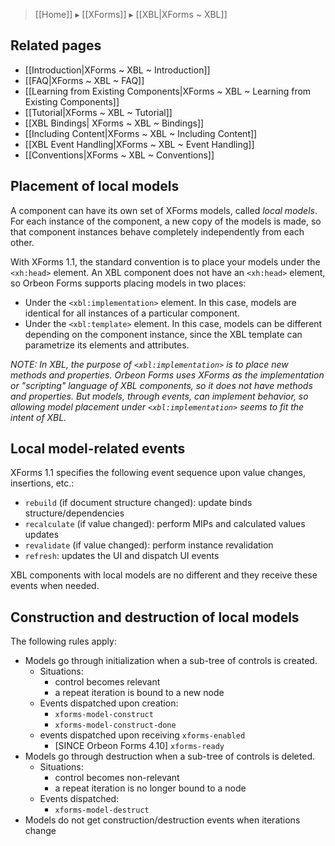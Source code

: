 > [[Home]] ▸ [[XForms]] ▸ [[XBL|XForms ~ XBL]]

## Related pages

- [[Introduction|XForms ~ XBL ~ Introduction]]
- [[FAQ|XForms ~ XBL ~ FAQ]]
- [[Learning from Existing Components|XForms ~ XBL ~ Learning from Existing Components]]
- [[Tutorial|XForms ~ XBL ~ Tutorial]]
- [[XBL Bindings| XForms ~ XBL ~ Bindings]]
- [[Including Content|XForms ~ XBL ~ Including Content]]
- [[XBL Event Handling|XForms ~ XBL ~ Event Handling]]
- [[Conventions|XForms ~ XBL ~ Conventions]]

## Placement of local models

A component can have its own set of XForms models, called _local models_. For each instance of the component, a new copy of the models is made, so that component instances behave completely independently from each other.

With XForms 1.1, the standard convention is to place your models under the `<xh:head>` element. An XBL component does not have an `<xh:head>` element, so Orbeon Forms supports placing models in two places:

* Under the `<xbl:implementation>` element. In this case, models are identical for all instances of a particular component.
* Under the `<xbl:template>` element. In this case, models can be different depending on the component instance, since the XBL template can parametrize its elements and attributes.

_NOTE: In XBL, the purpose of `<xbl:implementation>` is to place new methods and properties. Orbeon Forms uses XForms as the implementation or "scripting" language of XBL components, so it does not have methods and properties. But models, through events, can implement behavior, so allowing model placement under `<xbl:implementation>` seems to fit the intent of XBL._

## Local model-related events

XForms 1.1 specifies the following event sequence upon value changes, insertions, etc.:

* `rebuild` (if document structure changed): update binds structure/dependencies
* `recalculate` (if value changed): perform MIPs and calculated values updates
* `revalidate` (if value changed): perform instance revalidation
* `refresh`: updates the UI and dispatch UI events

XBL components with local models are no different and they receive these events when needed.

## Construction and destruction of local models

The following rules apply:

* Models go through initialization when a sub-tree of controls is created.
    * Situations:
        * control becomes relevant
        * a repeat iteration is bound to a new node
    * Events dispatched upon creation:
        * `xforms-model-construct`
        * `xforms-model-construct-done`
    * events dispatched upon receiving `xforms-enabled`
        * [SINCE Orbeon Forms 4.10] `xforms-ready`
* Models go through destruction when a sub-tree of controls is deleted.
    * Situations:
        * control becomes non-relevant
        * a repeat iteration is no longer bound to a node
    * Events dispatched:
        * `xforms-model-destruct`
* Models do not get construction/destruction events when iterations change
